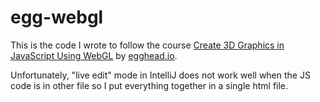 # egg-webgl

This is the code I wrote to follow the course [Create 3D Graphics in JavaScript Using WebGL](https://egghead.io/courses/create-3d-graphics-in-javascript-using-webgl) by [egghead.io](https://egghead.io).

Unfortunately, "live edit" mode in IntelliJ does not work well when the JS code is in other file so I put everything together in a single html file.